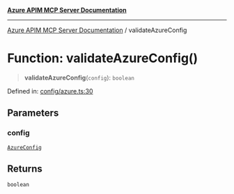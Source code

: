 [**Azure APIM MCP Server Documentation**](../README.md)

***

[Azure APIM MCP Server Documentation](../globals.md) / validateAzureConfig

# Function: validateAzureConfig()

> **validateAzureConfig**(`config`): `boolean`

Defined in: [config/azure.ts:30](https://github.com/dviana78/test-mcp-repo/blob/main/src/config/azure.ts#L30)

## Parameters

### config

[`AzureConfig`](../interfaces/AzureConfig.md)

## Returns

`boolean`
